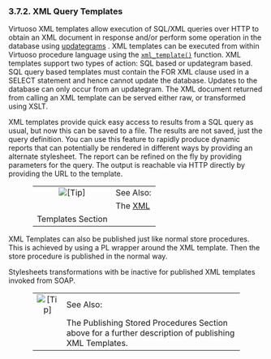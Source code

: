 <div id="qstxmlqtemplates" class="section">

<div class="titlepage">

<div>

<div>

### 3.7.2. XML Query Templates

</div>

</div>

</div>

Virtuoso XML templates allow execution of SQL/XML queries over HTTP to
obtain an XML document in response and/or perform some operation in the
database using <a href="updategrams.html" class="link"
title="15.5. Using UpdateGrams to Modify Data">updategrams</a> . XML
templates can be executed from within Virtuoso procedure language using
the
<a href="fn_xml_template.html" class="link" title="xml_template"><code
class="function">xml_template()</code></a> function. XML templates
support two types of action: SQL based or updategram based. SQL query
based templates must contain the FOR XML clause used in a SELECT
statement and hence cannot update the database. Updates to the database
can only occur from an updategram. The XML document returned from
calling an XML template can be served either raw, or transformed using
XSLT.

XML templates provide quick easy access to results from a SQL query as
usual, but now this can be saved to a file. The results are not saved,
just the query definition. You can use this feature to rapidly produce
dynamic reports that can potentially be rendered in different ways by
providing an alternate stylesheet. The report can be refined on the fly
by providing parameters for the query. The output is reachable via HTTP
directly by providing the URL to the template.

<div class="tip" style="margin-left: 0.5in; margin-right: 0.5in;">

|                            |                                                                              |
|:--------------------------:|:-----------------------------------------------------------------------------|
| ![\[Tip\]](images/tip.png) | See Also:                                                                    |
|                            | The <a href="xmltemplates.html" class="link" title="15.6. XML Templates">XML 
                              Templates</a> Section                                                         |

</div>

XML Templates can also be published just like normal store procedures.
This is achieved by using a PL wrapper around the XML template. Then the
store procedure is published in the normal way.

Stylesheets transformations with be inactive for published XML templates
invoked from SOAP.

<div class="tip" style="margin-left: 0.5in; margin-right: 0.5in;">

|                            |                                                                                                       |
|:--------------------------:|:------------------------------------------------------------------------------------------------------|
| ![\[Tip\]](images/tip.png) | See Also:                                                                                             |
|                            | The Publishing Stored Procedures Section above for a further description of publishing XML Templates. |

</div>

</div>
